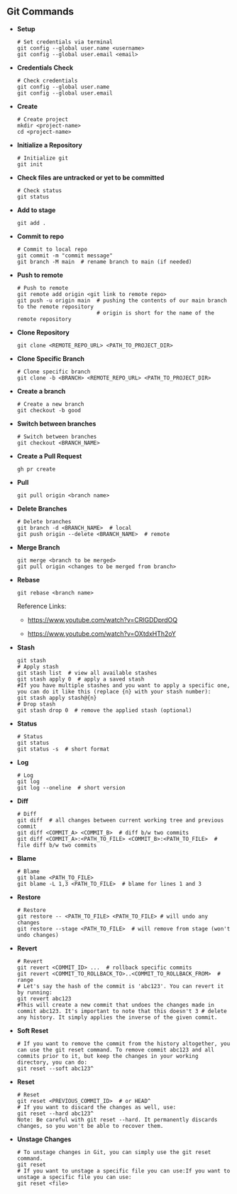 ## Git Commands

* **Setup**
  
  ```
  # Set credentials via terminal
  git config --global user.name <username>
  git config --global user.email <email>
  ```

* **Credentials Check**
  
  ```
  # Check credentials
  git config --global user.name
  git config --global user.email
  ```

* **Create**
  
  ```
  # Create project
  mkdir <project-name>
  cd <project-name>
  ```

* **Initialize a Repository**
  
  ```
  # Initialize git
  git init
  ```

* **Check files are untracked or yet to be committed**
  
  ```
  # Check status
  git status
  ```

* **Add to stage**
  
  ```
  git add .
  ```

* **Commit to repo**
  
  ```
  # Commit to local repo
  git commit -m "commit message"
  git branch -M main  # rename branch to main (if needed)
  ```

* **Push to remote**
  
  ```
  # Push to remote
  git remote add origin <git link to remote repo>
  git push -u origin main  # pushing the contents of our main branch to the remote repository
                           # origin is short for the name of the remote repository
  ```

* **Clone Repository**
  
  ```
  git clone <REMOTE_REPO_URL> <PATH_TO_PROJECT_DIR>
  ```

* **Clone Specific Branch**
  
  ```
  # Clone specific branch
  git clone -b <BRANCH> <REMOTE_REPO_URL> <PATH_TO_PROJECT_DIR>
  ```

* **Create a branch**
  
  ```
  # Create a new branch
  git checkout -b good
  ```

* **Switch between branches**
  
  ```
  # Switch between branches
  git checkout <BRANCH_NAME>
  ```

* **Create a Pull Request**
  
  ```
  gh pr create
  ```

* **Pull**
  
  ```
  git pull origin <branch name>
  ```

* **Delete Branches**
  
  ```
  # Delete branches
  git branch -d <BRANCH_NAME>  # local
  git push origin --delete <BRANCH_NAME>  # remote
  ```

* **Merge Branch**
  
  ```
  git merge <branch to be merged>
  git pull origin <changes to be merged from branch>
  ```

* **Rebase**
  
  ```
  git rebase <branch name>
  ```
  
  Reference Links:
  
  * https://www.youtube.com/watch?v=CRlGDDprdOQ
  
  * https://www.youtube.com/watch?v=OXtdxHTh2oY

* **Stash**
  
  ```
  git stash
  # Apply stash
  git stash list  # view all available stashes
  git stash apply 0  # apply a saved stash
  #If you have multiple stashes and you want to apply a specific one, you can do it like this (replace {n} with your stash number):
  git stash apply stash@{n}
  # Drop stash
  git stash drop 0  # remove the applied stash (optional)
  ```
  
* **Status**
  
  ```
  # Status
  git status
  git status -s  # short format
  ```

* **Log**
  
  ```
  # Log
  git log
  git log --oneline  # short version
  ```

* **Diff**
  
  ```
  # Diff
  git diff  # all changes between current working tree and previous commit
  git diff <COMMIT_A> <COMMIT_B>  # diff b/w two commits
  git diff <COMMIT_A>:<PATH_TO_FILE> <COMMIT_B>:<PATH_TO_FILE>  # file diff b/w two commits
  ```

* **Blame**
  
  ```
  # Blame
  git blame <PATH_TO_FILE>
  git blame -L 1,3 <PATH_TO_FILE>  # blame for lines 1 and 3
  ```

* **Restore**
  
  ```
  # Restore
  git restore -- <PATH_TO_FILE> <PATH_TO_FILE> # will undo any changes
  git restore --stage <PATH_TO_FILE>  # will remove from stage (won't undo changes)
  ```

* **Revert**
  
  ```
  # Revert
  git revert <COMMIT_ID> ...  # rollback specific commits
  git revert <COMMIT_TO_ROLLBACK_TO>..<COMMIT_TO_ROLLBACK_FROM>  # range
  # Let's say the hash of the commit is 'abc123'. You can revert it by running:
  git revert abc123
  #This will create a new commit that undoes the changes made in commit abc123. It's important to note that this doesn't 3 # delete any history. It simply applies the inverse of the given commit.
  ```

* **Soft Reset**

  ```
  # If you want to remove the commit from the history altogether, you can use the git reset command. To remove commit abc123 and all commits prior to it, but keep the changes in your working directory, you can do:
  git reset --soft abc123^
  ```

* **Reset**

  ```
  # Reset
  git reset <PREVIOUS_COMMIT_ID>  # or HEAD^
  # If you want to discard the changes as well, use:
  git reset --hard abc123^
  Note: Be careful with git reset --hard. It permanently discards changes, so you won't be able to recover them.
  ```

* **Unstage Changes**

  ```
  # To unstage changes in Git, you can simply use the git reset command.
  git reset
  # If you want to unstage a specific file you can use:If you want to unstage a specific file you can use:
  git reset <file>
  ```

  
